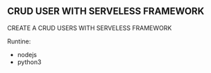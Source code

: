 ## CRUD USER WITH SERVELESS FRAMEWORK

CREATE A CRUD USERS WITH SERVELESS FRAMEWORK


Runtine:
* nodejs
* python3